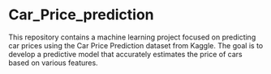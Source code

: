 # Car_Price_prediction
This repository contains a machine learning project focused on predicting car prices using the Car Price Prediction dataset from Kaggle. The goal is to develop a predictive model that accurately estimates the price of cars based on various features.
